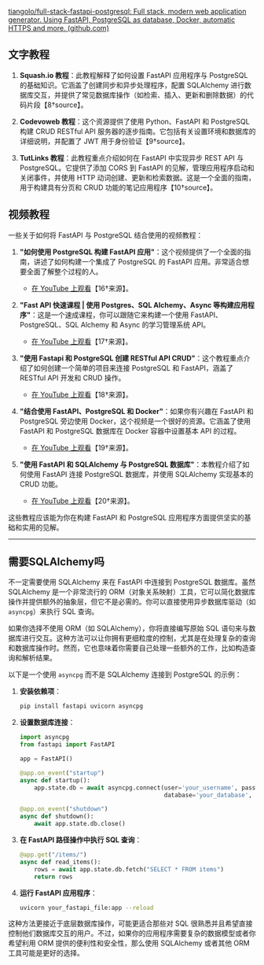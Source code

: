 [tiangolo/full-stack-fastapi-postgresql: Full stack, modern web application generator. Using FastAPI, PostgreSQL as database, Docker, automatic HTTPS and more. (github.com)](https://github.com/tiangolo/full-stack-fastapi-postgresql)

## 文字教程

1. **Squash.io 教程**：此教程解释了如何设置 FastAPI 应用程序与 PostgreSQL 的基础知识。它涵盖了创建同步和异步处理程序，配置 SQLAlchemy 进行数据库交互，并提供了常见数据库操作（如检索、插入、更新和删除数据）的代码片段【8†source】。

2. **Codevoweb 教程**：这个资源提供了使用 Python、FastAPI 和 PostgreSQL 构建 CRUD RESTful API 服务器的逐步指南。它包括有关设置环境和数据库的详细说明，并配置了 JWT 用于身份验证【9†source】。

3. **TutLinks 教程**：此教程重点介绍如何在 FastAPI 中实现异步 REST API 与 PostgreSQL。它提供了添加 CORS 到 FastAPI 的见解，管理应用程序启动和关闭事件，并使用 HTTP 动词创建、更新和检索数据。这是一个全面的指南，用于构建具有分页和 CRUD 功能的笔记应用程序【10†source】。



## 视频教程

一些关于如何将 FastAPI 与 PostgreSQL 结合使用的视频教程：

1. **"如何使用 PostgreSQL 构建 FastAPI 应用"**：这个视频提供了一个全面的指南，讲述了如何构建一个集成了 PostgreSQL 的 FastAPI 应用。非常适合想要全面了解整个过程的人。
   - [在 YouTube 上观看](https://www.youtube.com/watch?v=398DuQbQJq0)【16†来源】。

2. **"Fast API 快速课程 | 使用 Postgres、SQL Alchemy、Async 等构建应用程序"**：这是一个速成课程，你可以跟随它来构建一个使用 FastAPI、PostgreSQL、SQL Alchemy 和 Async 的学习管理系统 API。
   - [在 YouTube 上观看](https://www.youtube.com/watch?v=gQTRsZpR7Gw)【17†来源】。

3. **"使用 Fastapi 和 PostgreSQL 创建 RESTful API CRUD"**：这个教程重点介绍了如何创建一个简单的项目来连接 PostgreSQL 和 FastAPI，涵盖了 RESTful API 开发和 CRUD 操作。
   - [在 YouTube 上观看](https://www.youtube.com/watch?v=d_ugoWsvGLI)【18†来源】。

4. **"结合使用 FastAPI、PostgreSQL 和 Docker"**：如果你有兴趣在 FastAPI 和 PostgreSQL 旁边使用 Docker，这个视频是一个很好的资源。它涵盖了使用 FastAPI 和 PostgreSQL 数据库在 Docker 容器中设置基本 API 的过程。
   - [在 YouTube 上观看](https://www.youtube.com/watch?v=2X8B_X2c27Q)【19†来源】。

5. **"使用 FastAPI 和 SQLAlchemy 与 PostgreSQL 数据库"**：本教程介绍了如何使用 FastAPI 连接 PostgreSQL 数据库，并使用 SQLAlchemy 实现基本的 CRUD 功能。
   - [在 YouTube 上观看](https://www.youtube.com/watch?v=Lj7ivxUvSog)【20†来源】。

这些教程应该能为你在构建 FastAPI 和 PostgreSQL 应用程序方面提供坚实的基础和实用的见解。

---

## 需要SQLAlchemy吗

不一定需要使用 SQLAlchemy 来在 FastAPI 中连接到 PostgreSQL 数据库。虽然 SQLAlchemy 是一个非常流行的 ORM（对象关系映射）工具，它可以简化数据库操作并提供额外的抽象层，但它不是必需的。你可以直接使用异步数据库驱动（如 `asyncpg`）来执行 SQL 查询。

如果你选择不使用 ORM（如 SQLAlchemy），你将直接编写原始 SQL 语句来与数据库进行交互。这种方法可以让你拥有更细粒度的控制，尤其是在处理复杂的查询和数据库操作时。然而，它也意味着你需要自己处理一些额外的工作，比如构造查询和解析结果。

以下是一个使用 `asyncpg` 而不是 SQLAlchemy 连接到 PostgreSQL 的示例：

1. **安装依赖项**：
   ```bash
   pip install fastapi uvicorn asyncpg
   ```

2. **设置数据库连接**：
   ```python
   import asyncpg
   from fastapi import FastAPI
   
   app = FastAPI()
   
   @app.on_event("startup")
   async def startup():
       app.state.db = await asyncpg.connect(user='your_username', password='your_password',
                                            database='your_database', host='127.0.0.1')
   
   @app.on_event("shutdown")
   async def shutdown():
       await app.state.db.close()
   ```

3. **在 FastAPI 路径操作中执行 SQL 查询**：
   ```python
   @app.get("/items/")
   async def read_items():
       rows = await app.state.db.fetch("SELECT * FROM items")
       return rows
   ```

4. **运行 FastAPI 应用程序**：
   ```bash
   uvicorn your_fastapi_file:app --reload
   ```

这种方法更接近于底层数据库操作，可能更适合那些对 SQL 很熟悉并且希望直接控制他们数据库交互的用户。不过，如果你的应用程序需要复杂的数据模型或者你希望利用 ORM 提供的便利性和安全性，那么使用 SQLAlchemy 或者其他 ORM 工具可能是更好的选择。